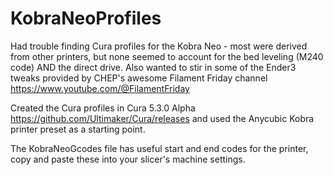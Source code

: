 # KobraNeoProfiles

Had trouble finding Cura profiles for the Kobra Neo - most were derived from other printers, but none seemed to account for the bed leveling (M240 code) AND the direct drive.  Also wanted to stir in some of the Ender3 tweaks provided by CHEP's awesome Filament Friday channel https://www.youtube.com/@FilamentFriday

Created the Cura profiles in Cura 5.3.0 Alpha https://github.com/Ultimaker/Cura/releases and used the Anycubic Kobra printer preset as a starting point.

The KobraNeoGcodes file has useful start and end codes for the printer, copy and paste these into your slicer's machine settings.
